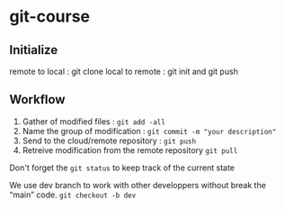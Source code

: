 # git-course

## Initialize

remote to local : git clone
local to remote : git init and git push

## Workflow

1. Gather of modified files : `git add -all`
2. Name the group of modification : `git commit -m "your description"`
3. Send to the cloud/remote repository : `git push`
4. Retreive modification from the remote repository `git pull`

Don't forget the `git status` to keep track of the current state

We use dev branch to work with other developpers without break the “main” code.
`git checkout -b dev`
